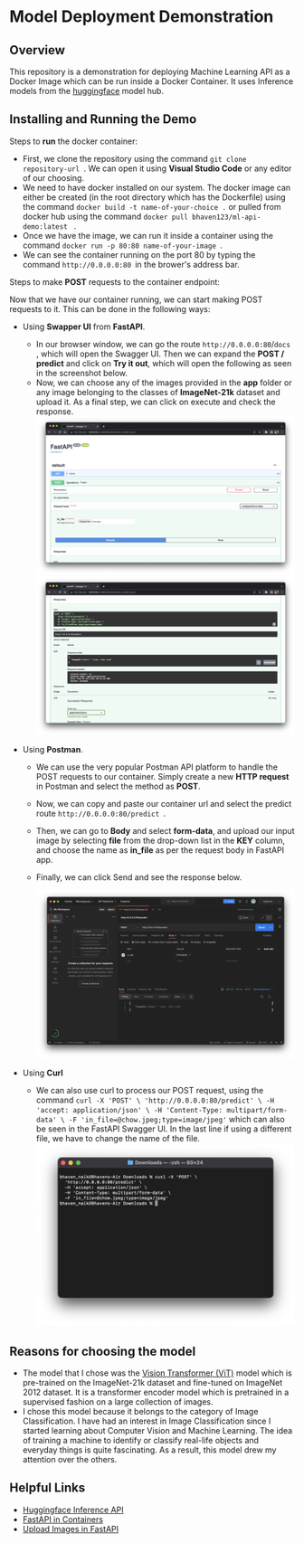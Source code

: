 # Model Deployment Demonstration

## Overview

This repository is a demonstration for deploying Machine Learning API as a Docker Image which can be run inside a Docker Container. It uses Inference models from the [huggingface](https://huggingface.co/models) model hub.

## Installing and Running the Demo

Steps to **run** the docker container:

- First, we clone the repository using the command `git clone repository-url `. We can open it using **Visual Studio Code** or any editor of our choosing.
- We need to have docker installed on our system. The docker image can either be created (in the root directory which has the Dockerfile) using the command `docker build -t name-of-your-choice .` or pulled from docker hub using the command `docker pull bhaven123/ml-api-demo:latest ` .
- Once we have the image, we can run it inside a container using the command `docker run -p 80:80 name-of-your-image `.
- We can see the container running on the port 80 by typing the command `http://0.0.0.0:80 `in the brower's address bar.

Steps to make **POST** requests to the container endpoint:

Now that we have our container running, we can start making POST requests to it. This can be done in the following ways:

- Using **Swapper UI** from **FastAPI**.

  - In our browser window, we can go the route `http://0.0.0.0:80`/`docs `, which will open the Swagger UI. Then we can expand the **POST / predict** and click on **Try it out**, which will open the following as seen in the screenshot below.
  - Now, we can choose any of the images provided in the **app** folder or any image belonging to the classes of **ImageNet-21k** dataset and upload it. As a final step, we can click on execute and check the response.![1673388042913](image/README/1673388042913.png "Swagger UI Part 1")![1673388052257](image/README/1673388052257.png "Swagger UI Part 2")

- Using **Postman**.

  - We can use the very popular Postman API platform to handle the POST requests to our container. Simply create a new **HTTP request** in Postman and select the method as **POST**.
  - Now, we can copy and paste our container url and select the predict route `http://0.0.0.0:80/predict `.
  - Then, we can go to **Body** and select **form-data**, and upload our input image by selecting **file** from the drop-down list in the **KEY** column, and choose the name as **in_file** as per the request body in FastAPI app.
  - Finally, we can click Send and see the response below.

    ![1673392340561](image/README/1673392340561.png "Postman")

- Using **Curl**

  - We can also use curl to process our POST request, using the command `curl -X 'POST' \ 'http://0.0.0.0:80/predict' \ -H 'accept: application/json' \ -H 'Content-Type: multipart/form-data' \ -F 'in_file=@chow.jpeg;type=image/jpeg'` which can also be seen in the FastAPI Swagger UI. In the last line if using a different file, we have to change the name of the file.![1673392955004](image/README/1673392955004.png)

## Reasons for choosing the model

- The model that I chose was the [Vision Transformer (ViT)](https://huggingface.co/google/vit-base-patch16-224) model which is pre-trained on the ImageNet-21k dataset and fine-tuned on ImageNet 2012 dataset. It is a transformer encoder model which is pretrained in a supervised fashion on a large collection of images.
- I chose this model because it belongs to the category of Image Classification. I have had an interest in Image Classification since I started learning about Computer Vision and Machine Learning. The idea of training a machine to identify or classify real-life objects and everyday things is quite fascinating. As a result, this model drew my attention over the others.

## Helpful Links

- [Huggingface Inference API](https://huggingface.co/docs/api-inference/quicktour)
- [FastAPI in Containers](https://fastapi.tiangolo.com/deployment/docker/#official-docker-image-with-gunicorn-uvicorn)
- [Upload Images in FastAPI](https://www.youtube.com/watch?v=N6bpBkwFdc8)
